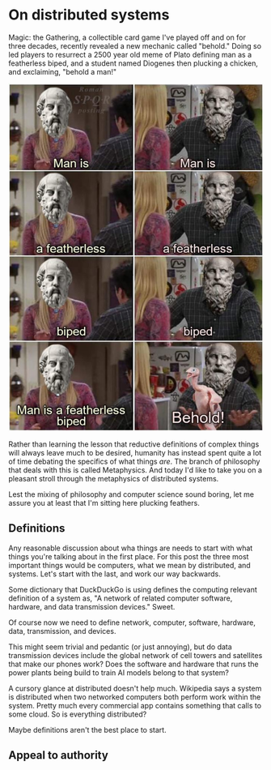 # On distributed systems

Magic: the Gathering, a collectible card game I've played off and on for three decades, recently revealed a new mechanic called "behold." 
Doing so led players to resurrect a 2500 year old meme of Plato defining man as a featherless biped, and a student named Diogenes then plucking a chicken, and exclaiming, "behold a man!"

![The friends meme of Phoebe and Joey going back and forth only its Plato and Diogenes, and in the last panel, Diogenes has a plucked chicken](./behold.jpg)

Rather than learning the lesson that reductive definitions of complex things will always leave much to be desired, humanity has instead spent quite a lot of time debating the specifics of what things _are_. 
The branch of philosophy that deals with this is called Metaphysics. 
And today I'd like to take you on a pleasant stroll through the metaphysics of distributed systems. 

Lest the mixing of philosophy and computer science sound boring, let me assure you at least that I'm sitting here plucking feathers.

## Definitions

Any reasonable discussion about wha things are needs to start with what things you're talking about in the first place. 
For this post the three most important things would be computers, what we mean by distributed, and systems. 
Let's start with the last, and work our way backwards.

Some dictionary that DuckDuckGo is using defines the computing relevant definition of a system as, "A network of related computer software, hardware, and data transmission devices."
Sweet.

Of course now we need to define network, computer, software, hardware, data, transmission, and devices. 

This might seem trivial and pedantic (or just annoying), but do data transmission devices include the global network of cell towers and satellites that make our phones work? 
Does the software and hardware that runs the power plants being build to train AI models belong to that system?

A cursory glance at distributed doesn't help much.
Wikipedia says a system is distributed when two networked computers both perform work within the system. 
Pretty much every commercial app contains something that calls to some cloud. 
So is everything distributed?

Maybe definitions aren't the best place to start. 

## Appeal to authority


